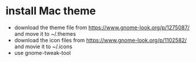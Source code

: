 # install Mac theme
* download the theme file from https://www.gnome-look.org/p/1275087/ and move it to ~/.themes
* download the icon files from https://www.gnome-look.org/p/1102582/ and movie it to ~/.icons
* use gnome-tweak-tool

